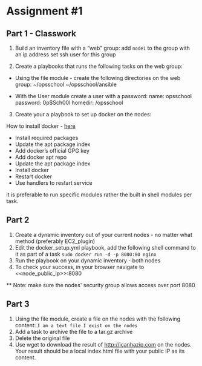 # Assignment #1

## Part 1 - Classwork

1. Build an inventory file with a “web” group:
add `node1` to the group with an ip address
set ssh user for this group

2. Create a playbooks that runs the following tasks on the web group:

- Using the file module - create the following directories on the web group:
~/opsschool
~/opsschool/ansible

- With the User module create a user with a password:
name: opsschool
password: 0p$Sch00l
homedir: /opsschool

3. Create your a playbook to set up docker on the nodes:

How to install docker - [here](https://docs.docker.com/engine/install/ubuntu/)

- Install required packages
- Update the apt package index
- Add docker’s official GPG key
- Add docker apt repo
- Update the apt package index
- Install docker
- Restart docker
- Use handlers to restart service

it is preferable to run specific modules rather the built in shell modules per task.


## Part 2

1. Create a dynamic inventory out of your current nodes - no matter what method (preferably EC2_plugin)
2. Edit the docker_setup.yml playbook, add the following shell command to it as part of a task ```sudo docker run -d -p 8080:80 nginx```
3. Run the playbook on your dynamic inventory - both nodes
4. To check your success, in your browser navigate to <<node_public_ip>>:8080

** Note: make sure the nodes' security group allows access over port 8080

## Part 3

1. Using the file module, create a file on the nodes with the following content:
``` I am a text file I exist on the nodes ```
2. Add a task to archive the file to a tar.gz archive
3. Delete the original file
4. Use wget to download the result of <http://icanhazip.com> on the nodes. Your result should be a local index.html file with your public IP as its content.
